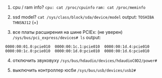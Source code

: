 1. cpu / ram info? 
`cpu: cat /proc/cpuinfo`
`ram: cat /proc/meminfo`

2. ssd model? 
`cat /sys/class/block/sda/device/model`
output: `TOSHIBA THNSNJ12` (+) 

3. все платы расширения на шине PCIEx: (не уверен)
`/sys/bus/pci_express/devices# ls`
output:
```
0000:00:01.0:pcie010  0000:00:1c.1:pcie010  0000:00:1d.4:pcie010
0000:00:1c.0:pcie010  0000:00:1d.0:pcie010  0000:00:1d.6:pcie010
```

4. отключить звуковуху
`/sys/bus/hdaudio/devices/hdaudioC0D2/power#`

5. выключить контроллер юсби 
`/sys/bus/usb/devices/usb2#`
